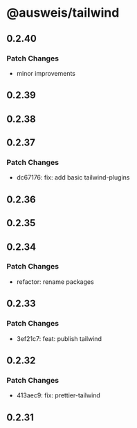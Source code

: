 # @ausweis/tailwind

## 0.2.40

### Patch Changes

- minor improvements

## 0.2.39

## 0.2.38

## 0.2.37

### Patch Changes

- dc67176: fix: add basic tailwind-plugins

## 0.2.36

## 0.2.35

## 0.2.34

### Patch Changes

- refactor: rename packages

## 0.2.33

### Patch Changes

- 3ef21c7: feat: publish tailwind

## 0.2.32

### Patch Changes

- 413aec9: fix: prettier-tailwind

## 0.2.31
